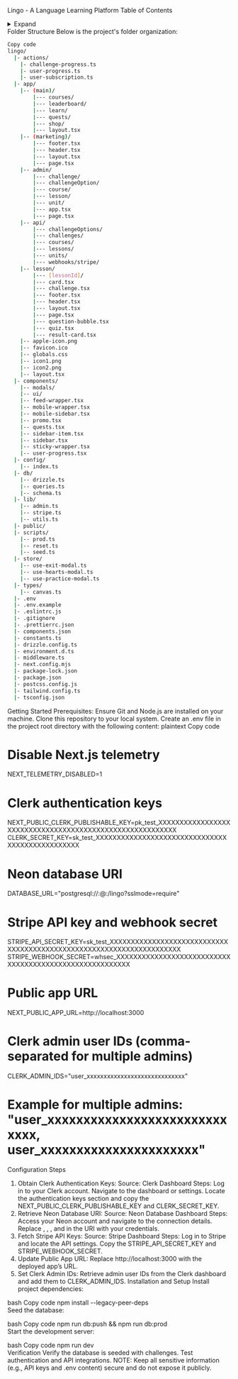 <a name="readme-top"></a>

Lingo - A Language Learning Platform
Table of Contents
<details> <summary>Expand</summary>
Folder Structure
</details>
Folder Structure
Below is the project's folder organization:

~~~bash
Copy code
lingo/  
  |- actions/  
    |- challenge-progress.ts  
    |- user-progress.ts  
    |- user-subscription.ts  
  |- app/  
    |-- (main)/  
        |--- courses/  
        |--- leaderboard/  
        |--- learn/  
        |--- quests/  
        |--- shop/  
        |--- layout.tsx  
    |-- (marketing)/  
        |--- footer.tsx  
        |--- header.tsx  
        |--- layout.tsx  
        |--- page.tsx  
    |-- admin/  
        |--- challenge/  
        |--- challengeOption/  
        |--- course/  
        |--- lesson/  
        |--- unit/  
        |--- app.tsx  
        |--- page.tsx  
    |-- api/  
        |--- challengeOptions/  
        |--- challenges/  
        |--- courses/  
        |--- lessons/  
        |--- units/  
        |--- webhooks/stripe/  
    |-- lesson/  
        |--- [lessonId]/  
        |--- card.tsx  
        |--- challenge.tsx  
        |--- footer.tsx  
        |--- header.tsx  
        |--- layout.tsx  
        |--- page.tsx  
        |--- question-bubble.tsx  
        |--- quiz.tsx  
        |--- result-card.tsx  
    |-- apple-icon.png  
    |-- favicon.ico  
    |-- globals.css  
    |-- icon1.png  
    |-- icon2.png  
    |-- layout.tsx  
  |- components/  
    |-- modals/  
    |-- ui/  
    |-- feed-wrapper.tsx  
    |-- mobile-wrapper.tsx  
    |-- mobile-sidebar.tsx  
    |-- promo.tsx  
    |-- quests.tsx  
    |-- sidebar-item.tsx  
    |-- sidebar.tsx  
    |-- sticky-wrapper.tsx  
    |-- user-progress.tsx  
  |- config/  
    |-- index.ts  
  |- db/  
    |-- drizzle.ts  
    |-- queries.ts  
    |-- schema.ts  
  |- lib/  
    |-- admin.ts  
    |-- stripe.ts  
    |-- utils.ts  
  |- public/  
  |- scripts/  
    |-- prod.ts  
    |-- reset.ts  
    |-- seed.ts  
  |- store/  
    |-- use-exit-modal.ts  
    |-- use-hearts-modal.ts  
    |-- use-practice-modal.ts  
  |- types/  
    |-- canvas.ts  
  |- .env  
  |- .env.example  
  |- .eslintrc.js  
  |- .gitignore  
  |- .prettierrc.json  
  |- components.json  
  |- constants.ts  
  |- drizzle.config.ts  
  |- environment.d.ts  
  |- middleware.ts  
  |- next.config.mjs  
  |- package-lock.json  
  |- package.json  
  |- postcss.config.js  
  |- tailwind.config.ts  
  |- tsconfig.json
~~~
Getting Started
Prerequisites:
Ensure Git and Node.js are installed on your machine.
Clone this repository to your local system.
Create an .env file in the project root directory with the following content:
plaintext
Copy code
# Disable Next.js telemetry  
NEXT_TELEMETRY_DISABLED=1  

# Clerk authentication keys  
NEXT_PUBLIC_CLERK_PUBLISHABLE_KEY=pk_test_XXXXXXXXXXXXXXXXXXXXXXXXXXXXXXXXXXXXXXXXXXXXXXXXXXXXXXXXX  
CLERK_SECRET_KEY=sk_test_XXXXXXXXXXXXXXXXXXXXXXXXXXXXXXXXXXXXXXXXXXXXXXXX  

# Neon database URI  
DATABASE_URL="postgresql://<user>:<password>@<host>:<post>/lingo?sslmode=require"  

# Stripe API key and webhook secret  
STRIPE_API_SECRET_KEY=sk_test_XXXXXXXXXXXXXXXXXXXXXXXXXXXXXXXXXXXXXXXXXXXXXXXXXXXXXXXXXXXXXXXXXXXXX  
STRIPE_WEBHOOK_SECRET=whsec_XXXXXXXXXXXXXXXXXXXXXXXXXXXXXXXXXXXXXXXXXXXXXXXXXXXXXXXX  

# Public app URL  
NEXT_PUBLIC_APP_URL=http://localhost:3000  

# Clerk admin user IDs (comma-separated for multiple admins)  
CLERK_ADMIN_IDS="user_xxxxxxxxxxxxxxxxxxxxxxxxxxxxx"  
# Example for multiple admins: "user_xxxxxxxxxxxxxxxxxxxxxxxxxxxxx, user_xxxxxxxxxxxxxxxxxxxxxx"  
Configuration Steps
1. Obtain Clerk Authentication Keys:
Source: Clerk Dashboard
Steps:
Log in to your Clerk account.
Navigate to the dashboard or settings.
Locate the authentication keys section and copy the NEXT_PUBLIC_CLERK_PUBLISHABLE_KEY and CLERK_SECRET_KEY.
2. Retrieve Neon Database URI:
Source: Neon Database Dashboard
Steps:
Access your Neon account and navigate to the connection details.
Replace <user>, <password>, <host>, and <port> in the URI with your credentials.
3. Fetch Stripe API Keys:
Source: Stripe Dashboard
Steps:
Log in to Stripe and locate the API settings.
Copy the STRIPE_API_SECRET_KEY and STRIPE_WEBHOOK_SECRET.
4. Update Public App URL:
Replace http://localhost:3000 with the deployed app’s URL.
5. Set Clerk Admin IDs:
Retrieve admin user IDs from the Clerk dashboard and add them to CLERK_ADMIN_IDS.
Installation and Setup
Install project dependencies:

bash
Copy code
npm install --legacy-peer-deps  
Seed the database:

bash
Copy code
npm run db:push && npm run db:prod  
Start the development server:

bash
Copy code
npm run dev  
Verification
Verify the database is seeded with challenges.
Test authentication and API integrations.
NOTE: Keep all sensitive information (e.g., API keys and .env content) secure and do not expose it publicly.
